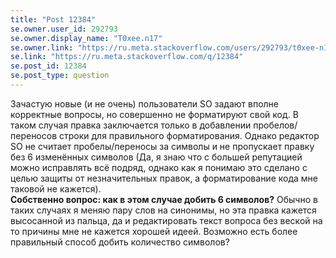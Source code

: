 ```yaml
---
title: "Post 12384"
se.owner.user_id: 292793
se.owner.display_name: "T0xee.n17"
se.owner.link: "https://ru.meta.stackoverflow.com/users/292793/t0xee-n17"
se.link: "https://ru.meta.stackoverflow.com/q/12384"
se.post_id: 12384
se.post_type: question
---
```

<p>Зачастую новые (и не очень) пользователи SO задают вполне корректные вопросы, но совершенно не форматируют свой код. В таком случая правка заключается только в добавлении пробелов/переносов строки для правильного форматирования. Однако редактор SO не считает пробелы/переносы за символы и не пропускает правку без 6 изменённых символов (Да, я знаю что с большей репутацией можно исправлять всё подряд, однако как я понимаю это сделано с целью защиты от незначительных правок, а форматирование кода мне таковой не кажется).<br />
<strong>Собственно вопрос: как в этом случае добить 6 символов?</strong> Обычно в таких случаях я меняю пару слов на синонимы, но эта правка кажется высосанной из пальца, да и редактировать текст вопроса без веской на то причины мне не кажется хорошей идеей. Возможно есть более правильный способ добить количество символов?</p>
